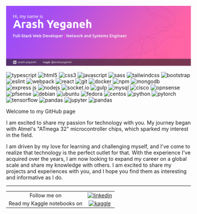 ![arash-yeganeh](img/header.jpg)

<p>
	<img alt="typescript" src="https://img.shields.io/badge/-TypeScript-007ACC?logo=typescript&logoColor=white"/>
	<img alt="html5" src="https://img.shields.io/badge/-HTML5-E34F26?logo=html5&logoColor=white"/>
	<img alt="css3" src="https://img.shields.io/badge/-CSS3-F59E0B?logo=css3&logoColor=white"/>
	<img alt="javascript" src="https://img.shields.io/badge/-JavaScript-EBD64D?logo=javascript&logoColor=white"/>
	<img alt="sass" src="https://img.shields.io/badge/-Sass-C55F92?logo=SASS&logoColor=white"/>
	<img alt="tailwindcss" src="https://img.shields.io/badge/-TailwindCSS-41A2AD?logo=tailwindcss&logoColor=white"/>
	<img alt="bootstrap" src="https://img.shields.io/badge/-Bootstrap-8311F6?logo=bootstrap&logoColor=white"/>
	<img alt="eslint" src="https://img.shields.io/badge/-ESlint-4930BD?logo=eslint&logoColor=white"/>
	<img alt="webpack" src="https://img.shields.io/badge/-Webpack-8DD6F9?logo=webpack&logoColor=white"/>
	<img alt="react" src="https://img.shields.io/badge/-React-45b8d8?logo=react&logoColor=white"/>
	<img alt="git" src="https://img.shields.io/badge/-Git-F05032?logo=git&logoColor=white"/>
	<img alt="docker" src="https://img.shields.io/badge/-Docker-46a2f1?logo=docker&logoColor=white"/>
	<img alt="npm" src="https://img.shields.io/badge/-NPM-CB3837?logo=npm&logoColor=white"/>
	<img alt="mongodb" src="https://img.shields.io/badge/-MongoDB-13aa52?logo=mongodb&logoColor=white"/>
	<img alt="express js" src="https://img.shields.io/badge/-Express%20JS-F7F7F7?logo=express&logoColor=4A4A4A"/>
	<img alt="nodejs" src="https://img.shields.io/badge/-Nodejs-43853d?logo=Node.js&logoColor=white"/>
	<img alt="socket.io" src="https://img.shields.io/badge/-Socket.IO-F962AA?logo=socket.io&logoColor=white"/>
	<img alt="gulp" src="https://img.shields.io/badge/-Gulp-E0453D?logo=gulp&logoColor=white"/>
	<img alt="mysql" src="https://img.shields.io/badge/-MySQL-0fa1db?logo=mysql&logoColor=white"/>
	<img alt="cisco" src="https://img.shields.io/badge/-CISCO-2a9fc9?logo=cisco&logoColor=white"/>
	<img alt="opnsense" src="https://img.shields.io/badge/-OPNSense-E9892A?logo=opnsense&logoColor=white"/>
	<img alt="pfsense" src="https://img.shields.io/badge/-PFSense-F7F7F7?logo=pfsense&logoColor=black"/>
	<img alt="debian" src="https://img.shields.io/badge/-Debian-A3002F?logo=debian&logoColor=white"/>
	<img alt="ubuntu" src="https://img.shields.io/badge/-Ubuntu-DD4814?logo=ubuntu&logoColor=white"/>
	<img alt="fedora" src="https://img.shields.io/badge/-Fedora-35679E?logo=fedora&logoColor=white"/>
	<img alt="centos" src="https://img.shields.io/badge/-CentOs-8E2175?logo=centos&logoColor=white"/>
	<img alt="python" src="https://img.shields.io/badge/-Python-F6CC34?logo=python&logoColor=blue"/>
	<img alt="pytorch" src="https://img.shields.io/badge/-PyTorch-ffded8?logo=pytorch&logoColor=E74A2B"/>
	<img alt="tensorflow" src="https://img.shields.io/badge/-TensorFlow-ffdbb5?logo=tensorflow&logoColor=F78100"/>
	<img alt="pandas" src="https://img.shields.io/badge/-Pandas-fcdeef?logo=pandas&logoColor=E00484"/>
    <img alt="jupyter" src="https://img.shields.io/badge/Jupyter-ededed?logo=jupyter&logoColor=F37726"/>
	<img alt="pandas" src="https://img.shields.io/badge/-Kaggle-blue"/>
</p>

Welcome to my GitHub page

I am excited to share my passion for technology with you. My journey began with Atmel's "ATmega 32" microcontroller chips, which sparked my interest in the field.

I am driven by my love for learning and challenging myself, and I've come to realize that technology is the perfect outlet for that. With the experience I've acquired over the years, I am now looking to expand my career on a global scale and share my knowledge with others. I am excited to share my projects and experiences with you, and I hope you find them as interesting and informative as I do.



---

<table>
	<tr align="center">
		<td>
			Follow me on
		</td>
		<td>
			<a href="https://www.linkedin.com/in/arash-yeganeh/">
				<img alt="linkedin" src="https://img.shields.io/badge/-Linkedin-0077B5?logo=linkedin&logoColor=white"/>
			</a>
		</td>
	</tr>
	<tr align="center">
		<td>
			Read my Kaggle notebooks on
		</td>
		<td>
			<a href="https://www.kaggle.com/arashyeganeh">
				<img alt="kaggle" src="https://img.shields.io/badge/-Kaggle-blue"/>
			</a>
		</td>
	</tr>
</table>

